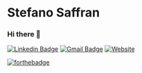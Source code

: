 # Stefano Saffran

### Hi there 👋

[![Linkedin Badge](https://img.shields.io/badge/-stefanosaffran-blue?style=flat-square&logo=Linkedin&logoColor=white&link=https://www.linkedin.com/in/stefanosaffran/)](https://www.linkedin.com/in/stefanosaffran/) 
[![Gmail Badge](https://img.shields.io/badge/-stefanoas@gmail.com-c14438?style=flat-square&logo=Gmail&logoColor=white&link=mailto:stefanoas@gmail.com)](mailto:stefanoas@gmail.com)
[![Website](https://img.shields.io/badge/-stefanosaffran-222?style=flat-square&link=https://stefanosaffran.com)](https://stefanosaffran.com)


[![forthebadge](https://forthebadge.com/images/badges/winter-is-coming.svg)](https://forthebadge.com)

<!--
**StefanoSaffran/StefanoSaffran** is a ✨ _special_ ✨ repository because its `README.md` (this file) appears on your GitHub profile.

